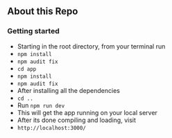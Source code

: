 ## About this Repo



### Getting started

- Starting in the root directory, from your terminal run
- `npm install`
- `npm audit fix`
- `cd app`
- `npm install`
- `npm audit fix`
- After installing all the dependencies
- `cd ..` 
- Run `npm run dev`
- This will get the app running on your local server
- After its done compiling and loading, visit
- `http://localhost:3000/`

